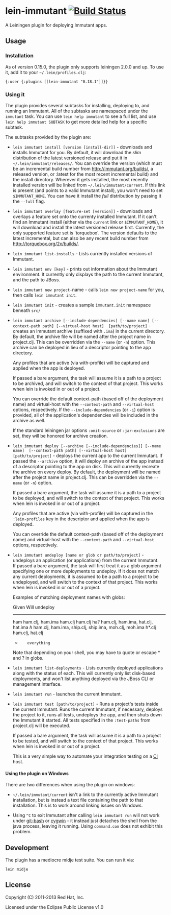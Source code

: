 # lein-immutant [![Build Status](https://secure.travis-ci.org/immutant/lein-immutant.png)](http://travis-ci.org/immutant/lein-immutant)

A Leiningen plugin for deploying Immutant apps.

## Usage

### Installation
    
As of version 0.15.0, the plugin only supports leiningen 2.0.0 and up.
To use it, add it to your `~/.lein/profiles.clj`:

    {:user {:plugins [[lein-immutant "0.18.1"]]}}
      
### Using it

The plugin provides several subtasks for installing, deploying to, and
running an Immutant. All of the subtasks are namespaced under the
`immutant` task. You can use `lein help immutant` to see a full list,
and use `lein help immutant SUBTASK` to get more detailed help for a 
specific subtask. 

The subtasks provided by the plugin are:

* `lein immutant install [version [install-dir]]` - downloads and
  installs Immutant for you. By default, it will download the *slim*
  distribution of the latest versioned release and put it in
  `~/.lein/immutant/releases/`. You can override the version (which
  must be an incremental build number from
  http://immutant.org/builds/, a released version, or :latest for
  the most recent incremental build) and the install
  directory. Wherever it gets installed, the most recently installed
  version will be linked from `~/.lein/immutant/current`. If this link
  is present (and points to a valid Immutant install), you won't need
  to set `$IMMUTANT_HOME`. You can have it install the *full*
  distribution by passing it the `--full` flag.

* `lein immutant overlay [feature-set [version]]` - downloads and
  overlays a feature set onto the currenty installed Immutant. If it
  can't find an Immutant install (either via the `current` link or
  `$IMMUTANT_HOME`), it will download and install the latest
  versioned release first. Currently, the only supported feature set
  is 'torquebox'. The version defaults to the latest incremental, but
  can also be any recent build number from
  http://torquebox.org/2x/builds/.

* `lein immutant list-installs` - Lists currently installed versions
  of Immutant.

* `lein immutant env [key]` - prints out information about the
  Immutant environment. It currently only displays the path to the
  current Immutant, and the path to JBoss.
  
* `lein immutant new project-`name - calls `lein new project-name` for
   you, then calls `lein immutant init`.

* `lein immutant init` - creates a sample `immutant.init` namespace
  beneath `src/`
  
* `lein immutant archive [--include-dependencies] [--name name]
                         [--context-path path] [--virtual-host host] 
                         [path/to/project]` - 
  creates an Immutant archive (suffixed with `.ima`) in the current
  directory.  By default, the archive file will be named after the
  project name in project.clj.  This can be overridden via the
  `--name` (or `-n`) option.  This archive can be deployed in lieu of
  a descriptor pointing to the app directory. 

  Any profiles that are active (via with-profile) will be captured and
  applied when the app is deployed.

  If passed a bare argument, the task will assume it is a path to a
  project to be archived, and will switch to the context of that
  project. This works when lein is invoked in or out of a project.

  You can override the default context-path (based off of the
  deployment name) and virtual-host with the `--context-path` and
  `--virtual-host` options, respectively. If the
  `--include-dependencies` (or `-i`) option is provided, all of the
  application's dependencies will be included in the archive as
  well. 

  If the standard leiningen jar options `:omit-source` or
  `:jar-exclusions` are set, they will be honored for archive
  creation.

* `lein immutant deploy [--archive [--include-dependencies]] [--name name] 
                        [--context-path path] [--virtual-host host] 
                        [path/to/project]` - 
  deploys the current app to the current Immutant. If passed the
  `--archive` option, it will deploy an archive of the app instead of
  a descriptor pointing to the app on disk. This will currently
  recreate the archive on every deploy.  By default, the deployment
  will be named after the project name in project.clj.  This can be
  overridden via the `--name` (or `-n`) option.  

  If passed a bare argument, the task will assume it is a path to a
  project to be deployed, and will switch to the context of that
  project. This works when lein is invoked in or out of a project.

  Any profiles that are active (via with-profile) will be captured in
  the `:lein-profiles` key in the descriptor and applied when the app is
  deployed.

  You can override the default context-path (based off of the
  deployment name) and virtual-host with the `--context-path` and
  `--virtual-host` options, respectively.

* `lein immutant undeploy [name or glob or path/to/project]` - undeploys
  an application (or applications) from the current Immutant.  
  If passed a bare argument, the task will first treat it as a glob
  argument specifying one or more deployments to undeploy. If it does
  not match any current deployments, it is assumed to be a path to a
  project to be undeployed, and will switch to the context of that
  project. This works when lein is invoked in or out of a project.

  Examples of matching deployment names with globs:

  Given    Will undeploy
  -----    -------------
  ham      ham.clj, ham.ima
  ham.clj  ham.clj
  ha?      ham.clj, ham.ima, hat.clj, hat.ima
  *h*      ham.clj, ham.ima, ship.clj, ship.ima, moh.clj, moh.ima
  h*.clj   ham.clj, hat.clj
  *        everything

  Note that depending on your shell, you may have to quote or escape *
  and ? in globs.
  
* `lein immutant list-deployments` - Lists currently deployed
  applications along with the status of each.
  This will currently only list disk-based deployments, and won't list
  anything deployed via the JBoss CLI or management interface.
  
* `lein immutant run` - launches the current Immutant. 

* `lein immutant test [path/to/project]` - Runs a project's tests
  inside the current Immutant. Runs the current Immutant, if
  necessary, deploys the project to it, runs all tests, undeploys the
  app, and then shuts down the Immutant it started. All tests
  specified in the `:test-paths` from project.clj will be executed.

  If passed a bare argument, the task will assume it is a path to a
  project to be tested, and will switch to the context of that
  project. This works when lein is invoked in or out of a project.

  This is a very simple way to automate your integration testing on a
  [CI](http://en.wikipedia.org/wiki/Continuous_integration) host.
  
#### Using the plugin on Windows

There are two differences when using the plugin on windows:

* `~/.lein/immutant/current` isn't a link to the currently active
  Immutant installation, but is instead a text file containing the
  path to that installation. This is to work around linking issues on
  Windows.

* Using `^C` to exit Immutant after calling `lein immutant run` will
  not work under [git-bash](http://msysgit.github.com/) or
  [cygwin](http://www.cygwin.com/) - it instead just detaches the
  shell from the java process, leaving it running. Using `command.com`
  does not exhibit this problem.
  
## Development

The plugin has a mediocre midje test suite. You can run it via:

    lein midje

## License

Copyright (C) 2011-2013 Red Hat, Inc.

Licensed under the Eclipse Public License v1.0
